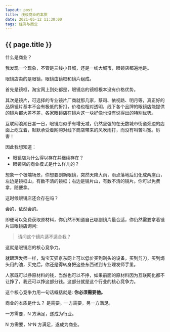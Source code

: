 ```yaml
---
layout: post
title: 浅谈商业的本质
date: 2021-05-12 11:30:00
tags: 经济与商业
--- 
```


<h2>{{ page.title }}</h2>

什么是商业？

我发现一个现象，不管是三线小县城，还是一线大城市，眼镜店都遍地是。

眼镜店卖的是眼镜，眼镜由镜框和镜片组成。

首先是镜框，淘宝网上到处都是，眼镜店的镜框根本没有价格优势。

其次是镜片，可选择的专业镜片厂商就那几家，蔡司、依视路、明月等，真正好的品牌镜片基本不会有极低的折扣，价格也相对透明，线下各个品牌的眼镜店能提供的镜片都大差不差，各家眼镜店在镜片这一块好像也没有说得出的特别优势。

互联网浪潮日甚一日，眼镜店似乎有增无减，仍然坚强的在无数城市街道旁边的店面上屹立着，默默承受着网购对线下商店带来的风吹雨打，而没有叫苦叫冤。厉害！

因此我想知道：

- 眼镜店为什么得以存在并继续存在？
- 眼镜店的商业模式是什么样儿的？

想象一个极端场景，你想要副新眼镜，突然天降大雨，雨点落地后幻化成两座山，左边是镜框山，有数不清的镜框；右边是镜片山，有数不清的镜片。你可以免费拿，随便拿。

这时候眼镜店还会存在吗？

会的，依然会的。

即便可以免费获取原材料，你仍然不知道自己哪副镜片最合适，你仍然需要拿着镜片进眼镜店询问: 

> 请问这个镜片适不适合我？

这就是眼镜店的核心竞争力。

就跟理发师一样，淘宝天猫京东网上可以低价买到剃头的设备，买到剪刀，买到焗头用的油，买完后，你还是得转身把这些东西递到专业理发师手里。

人家既可以挣原材料的钱，当然也可以不挣，如果前面的原材料因为互联网化都不让挣了，我还可以挣这部分钱。这部分就是这个行业的核心竞争力。

这个核心竞争力用一句话概括就是: **你必须需要他。**

商业的本质是什么？ 是需要。一方需要，另一方满足。

一方需要，N 方满足，遂成为行业。

N 方需要，N^N 方满足，遂成为商业。
